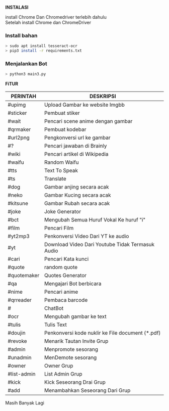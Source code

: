 <b>INSTALASI</b>
<p> install Chrome Dan Chromedriver terlebih dahulu<br>Setelah install Chrome dan ChromeDriver</p>

### Install bahan
```bash
> sudo apt install tesseract-ocr
> pip3 install -r requirements.txt
```

### Menjalankan Bot
```bash
> python3 main3.py
```
<b>FiTUR</b>

|PERINTAH      | DESKRIPSI                                                |
|--------------|----------------------------------------------------------|
|#upimg        | Upload Gambar ke website Imgbb                           |
|#sticker      | Pembuat stiker                                           |
|#wait         | Pencari scene anime dengan gambar                        |
|#qrmaker      | Pembuat kodebar                                          |
|#url2png      | Pengkonversi url ke gambar                               |
|#?            | Pencari jawaban di Brainly                               |
|#wiki         | Pencari artikel di Wikipedia                             |
|#waifu        | Random Waifu                                             |
|#tts          | Text To Speak                                            |
|#ts           | Translate                                                |
|#dog          | Gambar anjing secara acak                                |
|#neko         | Gambar Kucing secara acak                                |
|#kitsune      | Gambar Rubah  secara acak                                |
|#joke         | Joke Generator                                           |
|#bct          | Mengubah Semua Huruf Vokal Ke huruf "i"                  |
|#film         | Pencari Film                                             |
|#yt2mp3       | Penkonversi Video Dari YT ke audio                       |
|#yt           | Download Video Dari Youtube Tidak Termasuk Audio         |
|#cari         | Pencari Kata kunci                                       |
|#quote        | random quote                                             |
|#quotemaker   | Quotes Generator                                         |
|#qa           | Mengajari Bot berbicara                                  |
|#nime         | Pencari anime                                            |
|#qrreader     | Pembaca barcode                                          |
|#             | ChatBot                                                  |
|#ocr          | Mengubah gambar ke text                                  |
|#tulis        | Tulis Text                                               |
|#doujin       | Penkonversi kode nuklir ke File document (*.pdf)         |
|#revoke       | Menarik Tautan Invite Grup                               |
|#admin        | Menpromote sesorang                                      |
|#unadmin      | MenDemote sesorang                                       |
|#owner        | Owner Grup                                               |
|#list-admin   | List Admin Grup                                          |
|#kick         | Kick Seseorang Drai Grup                                 |
|#add          | Menambahkan Seseorang Dari Grup                          |
Masih Banyak Lagi
